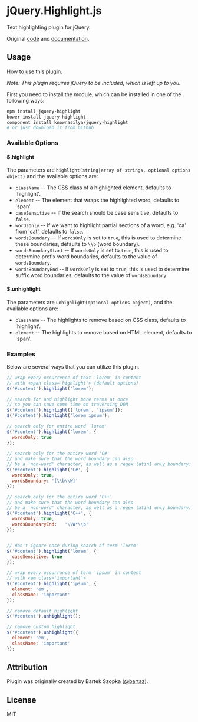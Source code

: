 jQuery.Highlight.js
===================

Text highlighting plugin for jQuery.

Original [code][1] and [documentation][2].

## Usage

How to use this plugin.

_Note: This plugin requires jQuery to be included, which is left up to you._

First you need to install the module, which can be installed in one
of the following ways:

```bash
npm install jquery-highlight
bower install jquery-highlight
component install knownasilya/jquery-highlight
# or just download it from Github
```

### Available Options

#### $.highlight

The parameters are `highlight(string|array of strings, optional options object)` and the available options are:

  * `className` -- The CSS class of a highlighted element, defaults to 'highlight'.
  * `element` -- The element that wraps the highlighted word, defaults to 'span'.
  * `caseSensitive` -- If the search should be case sensitive, defaults to `false`.
  * `wordsOnly` -- If we want to highlight partial sections of a word, e.g. 'ca' from 'cat', defaults to `false`.
  * `wordsBoundary` -- If `wordsOnly` is set to `true`, this is used to determine these boundaries, defaults to `\\b` (word boundary).
  * `wordsBoundaryStart` -- If `wordsOnly` is set to `true`, this is used to determine prefix word boundaries, defaults to the value of `wordsBoundary`.
  * `wordsBoundaryEnd` -- If `wordsOnly` is set to `true`, this is used to determine suffix word boundaries, defaults to the value of `wordsBoundary`.

#### $.unhighlight

The parameters are `unhighlight(optional options object)`, and the available options are:

  * `className`  -- The highlights to remove based on CSS class, defaults to 'highlight'.
  * `element` -- The highlights to remove based on HTML element, defaults to 'span'.

### Examples

Below are several ways that you can utilize this plugin.

```js
// wrap every occurrence of text 'lorem' in content
// with <span class='highlight'> (default options)
$('#content').highlight('lorem');

// search for and highlight more terms at once
// so you can save some time on traversing DOM
$('#content').highlight(['lorem', 'ipsum']);
$('#content').highlight('lorem ipsum');

// search only for entire word 'lorem'
$('#content').highlight('lorem', {
  wordsOnly: true
});

// search only for the entire word 'C#'
// and make sure that the word boundary can also
// be a 'non-word' character, as well as a regex latin1 only boundary:
$('#content').highlight('C#', {
  wordsOnly: true,
  wordsBoundary: '[\\b\\W]'
});

// search only for the entire word 'C++'
// and make sure that the word boundary can also
// be a 'non-word' character, as well as a regex latin1 only boundary:
$('#content').highlight('C++', {
  wordsOnly: true,
  wordsBoundaryEnd:   '\\W*\\b'
});


// don't ignore case during search of term 'lorem'
$('#content').highlight('lorem', {
  caseSensitive: true
});

// wrap every occurrance of term 'ipsum' in content
// with <em class='important'>
$('#content').highlight('ipsum', {
  element: 'em',
  className: 'important'
});

// remove default highlight
$('#content').unhighlight();

// remove custom highlight
$('#content').unhighlight({
  element: 'em',
  className: 'important'
});
```


## Attribution

Plugin was originally created by Bartek Szopka ([@bartaz][bartaz]).

## License

MIT

[1]: https://github.com/bartaz/sandbox.js/blob/master/jquery.highlight.js
[2]: http://bartaz.github.io/sandbox.js/jquery.highlight.html
[bartaz]: https://github.com/bartaz
